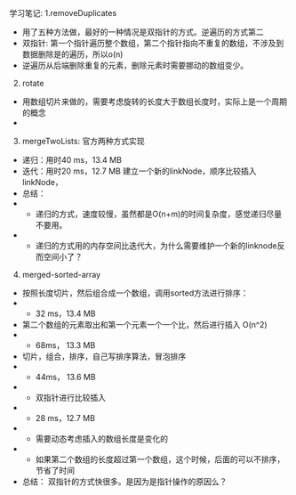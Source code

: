 学习笔记:
1.removeDuplicates
* 用了五种方法做，最好的一种情况是双指针的方式。逆遍历的方式第二
* 双指针: 第一个指针遍历整个数组，第二个指针指向不重复的数组，不涉及到数据删除是的遍历，所以o(n)
* 逆遍历从后端删除重复的元素，删除元素时需要挪动的数组变少。

2. rotate
* 用数组切片来做的，需要考虑旋转的长度大于数组长度时，实际上是一个周期的概念
* 
3. mergeTwoLists: 官方两种方式实现
* 递归：用时40 ms，13.4 MB
* 迭代：用时20 ms，12.7 MB 建立一个新的linkNode，顺序比较插入linkNode，
* 总结： 
* * 递归的方式，速度较慢，虽然都是O(n+m)的时间复杂度，感觉递归尽量不要用。
* * 递归的方式用的内存空间比迭代大，为什么需要维护一个新的linknode反而空间小了？
4. merged-sorted-array
* 按照长度切片，然后组合成一个数组，调用sorted方法进行排序：
* * 32 ms，13.4 MB
* 第二个数组的元素取出和第一个元素一个一个比，然后进行插入 O(n^2)
* * 68ms， 13.3 MB
* 切片，组合，排序，自己写排序算法，冒泡排序
* * 44ms， 13.6 MB
* * 双指针进行比较插入
* * 28 ms，12.7 MB
* * 需要动态考虑插入的数组长度是变化的
* * 如果第二个数组的长度超过第一个数组，这个时候，后面的可以不排序，节省了时间
* 总结：
双指针的方式快很多。是因为是指针操作的原因么？
